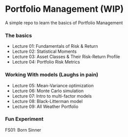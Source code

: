 # Portfolio Management (WIP)
A simple repo to learn the basics of Portfolio Management

### The basics 
- Lecture 01: Fundamentals of Risk & Return
- Lecture 02: Statistical Moments 
- Lecture 03: Asset Classes & Their Risk-Return Profile
- Lecture 04: Portfolio Risk Metrics

### Working With models (Laughs in pain) 
- Lecture 05: Mean-Variance optimization 
- Lecture 06: Monte Carlo simulation 
- Lecture 07: Intro to multi-factor models 
- Lecture 08: Black-Litterman model 
- Lecture 09: All Weather Portfolio

### Fun Experiment 
FS01: Born Sinner


